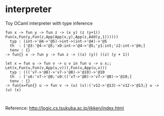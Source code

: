 # interpreter

Toy OCaml interpreter with type inference

```
fun x -> fun y -> fun z -> (x y) (z (y+1))
Fun(x,Fun(y,Fun(z,App(App(x,y),App(z,Add(y,1))))))
  typ : (int->'@4->'@5)->int->(int->'@4)->'@5
  th  : ['@3:'@4->'@5;'x0:int->'@4->'@5;'y1:int;'z2:int->'@4;]
  tenv : {}
-> fun{} x -> fun y -> fun z -> ((x) (y)) ((z) (y + 1))

let x = fun u -> fun v -> u v in fun u -> u x;;
Let(x,Fun(u,Fun(v,App(u,v))),Fun(u,App(u,x)))
  typ : ((('v7->'@8)->'v7->'@8)->'@10)->'@10
  th  : ['u6:'v7->'@8;'u9:(('v7->'@8)->'v7->'@8)->'@10;]
  tenv : {}
-> fun{x=fun{} u -> fun v -> (u) (v):('v12->'@13)->'v12->'@13;} u -> (u) (x)



```

Reference: http://logic.cs.tsukuba.ac.jp/jikken/index.html
